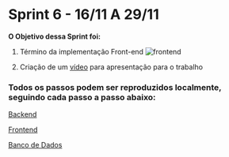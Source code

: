 # Sprint 6 - 16/11 A 29/11

**O Objetivo dessa Sprint foi:**

1. Término da implementação Front-end 
![frontend](images/frontend.gif)

2. Criação de um [vídeo](https://youtu.be/EUWd7r37p4s) para apresentação para o trabalho 


### **Todos os passos podem ser reproduzidos localmente, seguindo cada passo a passo abaixo:**

[Backend](https://github.com/RodrigoMarcelin/safe_share/tree/master/backend)

[Frontend](https://github.com/RodrigoMarcelin/safe_share/tree/master/frontend)

[Banco de Dados](https://github.com/RodrigoMarcelin/safe_share/tree/master/bd)